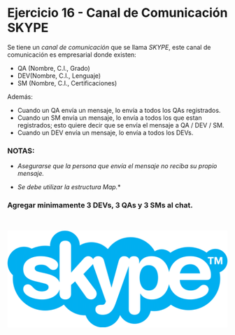 # Ejercicio 16 - Canal de Comunicación SKYPE

Se tiene un *canal de comunicación* que se llama *SKYPE*,
este canal de comunicación es empresarial donde
existen:

- QA (Nombre, C.I., Grado)
- DEV(Nombre, C.I., Lenguaje)
- SM (Nombre, C.I., Certificaciones)

Además:

- Cuando un QA envía un mensaje, lo envía a todos los
  QAs registrados.
- Cuando un SM envía un mensaje, lo envía a todos los
  que estan registrados; esto quiere decir que se
  envía el mensaje a QA / DEV / SM.
- Cuando un DEV envía un mensaje, lo envía a todos
  los DEVs.

### NOTAS:

* *Asegurarse que la persona que envía el mensaje no reciba
  su propio mensaje.*

* *Se debe utilizar la estructura Map.**


### Agregar minimamente 3 DEVs, 3 QAs y 3 SMs al chat.

 </br>
 <p align="center">
    <img src="https://github.com/AleS900/prueba/blob/master/assets/skype.png" />
 </p>
